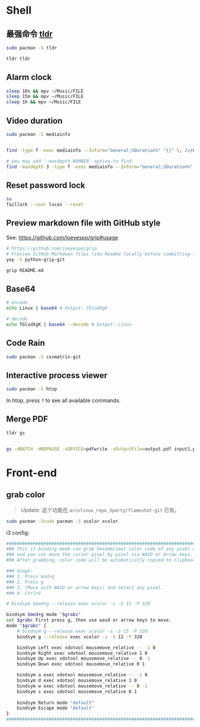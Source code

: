 # Shell

## 最强命令 [tldr](https://tldr.sh/)

```bash
sudo pacman -S tldr

tldr tldr
```



## Alarm clock

```bash
sleep 10s && mpv ~/Music/FILE
sleep 15m && mpv ~/Music/FILE
sleep 1h && mpv ~/Music/FILE
```



## Video duration

```bash
sudo pacman -S mediainfo


find -type f -exec mediainfo --Inform="General;%Duration%" "{}" \; 2>/dev/null | awk '{s+=$1/1000} END {h=s/3600; s=s%3600; printf "%.2d:%.2d\n", int(h), int(s/60)}'

# you may add '-maxdepth NUMBER' option to find
find -maxdepth 3 -type f -exec mediainfo --Inform="General;%Duration%" "{}" \; 2>/dev/null | awk '{s+=$1/1000} END {h=s/3600; s=s%3600; printf "%.2d:%.2d\n", int(h), int(s/60)}'
```



## Reset password lock

```bash
su
faillock --user lucas --reset
```



## Preview markdown file with GitHub style

See: https://github.com/joeyespo/grip#usage

```bash
# https://github.com/joeyespo/grip
# Preview GitHub Markdown files like Readme locally before committing them.
yay -S python-grip-git

grip README.md
```





## Base64

```bash
# encode
echo Linux | base64 # Output: TGludXgK

# decode
echo TGludXgK | base64 --decode # Output: Linux
```





## Code Rain

```bash
sudo pacman -S cxxmatrix-git
```





## Interactive process viewer

```bash
sudo pacman -S htop
```

In htop, press `?` to see all available commands.



## Merge PDF

```bash
tldr gs


gs -dBATCH -dNOPAUSE -sDEVICE=pdfwrite -sOutputFile=output.pdf input1.pdf input2.pdf
```







# Front-end

## grab color

> Update: 这个功能在 `arcolinux_repo_3party/flameshot-git` 已有。

```bash
sudo pacman -Ssudo pacman -S xcolor xcolor
```

i3 config:

```bash
##############################################################################
### This i3 binding mode can grab hexadecimal color code of any pixel on the screen,
### and you can move the cursor pixel by pixel via WASD or Arrow keys.
### After grabbing, color code will be automatically copied to clipboard.

### Usage:
### 1. Press mod+g
### 2. Press g
### 3. (Move with WASD or arrow keys) and select any pixel.
### 4. Ctrl+V

# bindsym $mod+g --release exec xcolor -s -S 15 -P 320

bindsym $mod+g mode "$grabc"
set $grabc First press g, then use wasd or arrow keys to move.
mode "$grabc" {
    # bindsym g --release exec xcolor -s -S 15 -P 320
    bindsym g --release exec xcolor -s -S 12 -P 320

    bindsym Left exec xdotool mousemove_relative -- -1 0
    bindsym Right exec xdotool mousemove_relative 1 0
    bindsym Up exec xdotool mousemove_relative -- 0 -1
    bindsym Down exec xdotool mousemove_relative 0 1

    bindsym a exec xdotool mousemove_relative -- -1 0
    bindsym d exec xdotool mousemove_relative 1 0
    bindsym w exec xdotool mousemove_relative -- 0 -1
    bindsym s exec xdotool mousemove_relative 0 1
    
    bindsym Return mode "default"
    bindsym Escape mode "default"
}
##############################################################################
```



